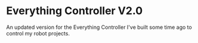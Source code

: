 # Everything Controller V2.0
 An updated version for the Everything Controller I've built some time ago to control my robot projects.
